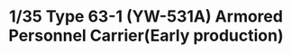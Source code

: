 ---
layout: product
title: "1/35 Type 63-1 (YW-531A) Armored Personnel Carrier(Early production)"
price: "TBA" 
desc: "Maketa"
img_path: "/assets/img/BRNC35086.webp"
brand: "Bronco"
available: false
special_offer: false
new: false
soon: false
cat: "010000"
subcat: "015800"
subsubcat: "0N/A"
sifra: "BRNC35086"
popular: false
---